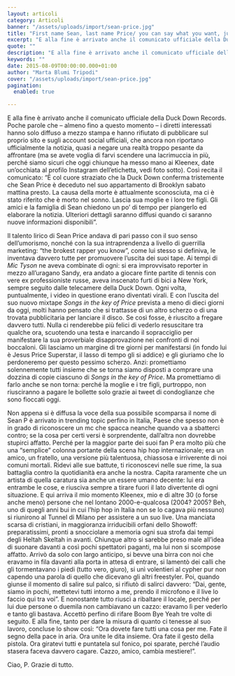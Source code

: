 ```yaml
---
layout: articoli
category: Articoli
banner: "/assets/uploads/import/sean-price.jpg"
title: "First name Sean, last name Price/ you can say what you want, just spell his name right"
excerpt: "E alla fine è arrivato anche il comunicato ufficiale della Duck Down Records. Poche parole che – almeno fino a questo momento – i diretti interessati hanno solo diffuso a mezzo stampa e hanno rifiutato di pubblicare sul proprio sito e sugli account social ufficiali, che ancora non riportano ufficialmente la notizia, quasi a negare [&hellip"
quote: ""
description: "E alla fine è arrivato anche il comunicato ufficiale della Duck Down Records. Poche parole che – almeno fino a questo momento – i diretti interessati hanno solo diffuso a mezzo stampa e hanno rifiutato di pubblicare sul proprio sito e sugli account social ufficiali, che ancora non riportano ufficialmente la notizia, quasi a negare [&hellip"
keywords: ""
date: 2015-08-09T00:00:00.000+01:00
author: "Marta Blumi Tripodi"
cover: "/assets/uploads/import/sean-price.jpg"
pagination:
  enabled: true

---
```


[](https://hotmc.com/wp-content/uploads/2015/08/sean-price.jpg)

E alla fine è arrivato anche il comunicato ufficiale della Duck Down Records. Poche parole che – almeno fino a questo momento – i diretti interessati hanno solo diffuso a mezzo stampa e hanno rifiutato di pubblicare sul proprio sito e sugli account social ufficiali, che ancora non riportano ufficialmente la notizia, quasi a negare una realtà troppo pesante da affrontare (ma se avete voglia di farvi scendere una lacrimuccia in più, perché siamo sicuri che oggi chiunque ha messo mano ai Kleenex, date un’occhiata al profilo Instagram dell’etichetta, vedi foto sotto). Così recita il comunicato: “È col cuore straziato che la Duck Down conferma tristemente che Sean Price è deceduto nel suo appartamento di Brooklyn sabato mattina presto. La causa della morte è attualmente sconosciuta, ma ci è stato riferito che è morto nel sonno. Lascia sua moglie e i loro tre figli. Gli amici e la famiglia di Sean chiedono un po’ di tempo per piangerlo ed elaborare la notizia. Ulteriori dettagli saranno diffusi quando ci saranno nuove informazioni disponibili”.

Il talento lirico di Sean Price andava di pari passo con il suo senso dell’umorismo, nonché con la sua intraprendenza a livello di guerrilla marketing: “the brokest rapper you know”, come lui stesso si definiva, le inventava davvero tutte per promuovere l’uscita dei suoi tape. Ai tempi di _Mic Tyson_ ne aveva combinate di ogni: si era improvvisato reporter in mezzo all’uragano Sandy, era andato a giocare finte partite di tennis con vere ex professioniste russe, aveva inscenato furti di bici a New York, sempre seguito dalle telecamere della Duck Down. Ogni volta, puntualmente, i video in questione erano diventati virali. E con l’uscita del suo nuovo mixtape _Songs in the key of Price_ prevista a meno di dieci giorni da oggi, molti hanno pensato che si trattasse di un altro scherzo o di una trovata pubblicitaria per lanciare il disco. Se così fosse, è riuscito a fregare davvero tutti. Nulla ci renderebbe più felici di vederlo resuscitare tra qualche ora, scuotendo una testa e inarcando il sopracciglio per manifestare la sua proverbiale disapprovazione nei confronti di noi boccaloni. Gli lasciamo un margine di tre giorni per manifestarsi (in fondo lui è Jesus Price Superstar, il lasso di tempo gli si addice) e gli giuriamo che lo perdoneremo per questo pessimo scherzo. Anzi: promettiamo solennemente tutti insieme che se torna siamo disposti a comprare una dozzina di copie ciascuno di _Songs in the key of Price_. Ma promettiamo di farlo anche se non torna: perché la moglie e i tre figli, purtroppo, non riusciranno a pagare le bollette solo grazie ai tweet di condoglianze che sono fioccati oggi.

Non appena si è diffusa la voce della sua possibile scomparsa il nome di Sean P è arrivato in trending topic perfino in Italia, Paese che spesso non è in grado di riconoscere un mc che spacca neanche quando va a sbatterci contro; se la cosa per certi versi è sorprendente, dall’altra non dovrebbe stupirci affatto. Perché per la maggior parte dei suoi fan P era molto più che una “semplice” colonna portante della scena hip hop internazionale; era un amico, un fratello, una versione più talentuosa, chiassosa e irriverente di noi comuni mortali. Ridevi alle sue battute, ti riconoscevi nelle sue rime, la sua battaglia contro la quotidianità era anche la nostra. Capita raramente che un artista di quella caratura sia anche un essere umano decente: lui era entrambe le cose, e riusciva sempre a tirare fuori il lato divertente di ogni situazione. E qui arriva il mio momento Kleenex, mio e di altre 30 (o forse anche meno) persone che nel lontano 2000-e-qualcosa (2004? 2005? Beh, uno di quegli anni bui in cui l’hip hop in Italia non se lo cagava più nessuno) si riunirono al Tunnel di Milano per assistere a un suo live. Una manciata scarsa di cristiani, in maggioranza irriducibili orfani dello Showoff: preparatissimi, pronti a snocciolare a memoria ogni sua strofa dai tempi degli Heltah Skeltah in avanti. Chiunque altro si sarebbe preso male all’idea di suonare davanti a così pochi spettatori paganti, ma lui non si scompose affatto. Arrivò da solo con largo anticipo, si bevve una birra con noi che eravamo in fila davanti alla porta in attesa di entrare, si lamentò dei calli che gli tormentavano i piedi (tutto vero, giuro), si unì volentieri al cypher pur non capendo una parola di quello che dicevano gli altri freestyler. Poi, quando giunse il momento di salire sul palco, si rifiutò di salirci davvero: “Dai, gente, siamo in pochi, mettetevi tutti intorno a me, prendo il microfono e il live lo faccio qui tra voi”. E nonostante tutto riuscì a ribaltare il locale, perché per lui due persone o duemila non cambiavano un cazzo: eravamo lì per vederlo e tanto gli bastava. Accettò perfino di rifare Boom Bye Yeah tre volte di seguito. E alla fine, tanto per dare la misura di quanto ci tenesse al suo lavoro, concluse lo show così: “Ora dovete fare tutti una cosa per me. Fate il segno della pace in aria. Ora unite le dita insieme. Ora fate il gesto della pistola. Ora giratevi tutti e puntatela sul fonico, poi sparate, perché l’audio stasera faceva davvero cagare. Cazzo, amico, cambia mestiere!”.

Ciao, P. Grazie di tutto.

[](https://hotmc.com/wp-content/uploads/2015/08/Schermata-2015-08-09-alle-01.07.21.png)